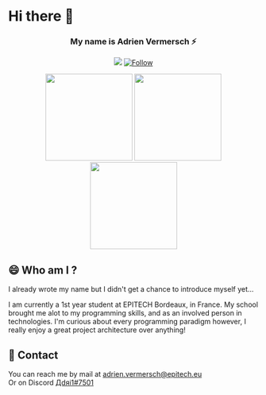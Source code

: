 # Hi there 👋

<!--
**Adri11334/Adri11334** is a ✨ _special_ ✨ repository because its `README.md` (this file) appears on your GitHub profile.

Here are some ideas to get you started:

- 🔭 I’m currently working on ...
- 🌱 I’m currently learning ...
- 👯 I’m looking to collaborate on ...
- 🤔 I’m looking for help with ...
- 💬 Ask me about ...
- 📫 How to reach me: ...
- 😄 Pronouns: ...
- ⚡ Fun fact: ...
-->
<div align="center">
<h3>My name is Adrien Vermersch ⚡</h1>

  ![](https://visitor-badge.laobi.icu/badge?page_id=Adri11334.Adri11334)
  [![Follow](https://img.shields.io/github/followers/Adri11334?label=Follow&style=social)](https://github.com/Adri11334)

  <!-- #### **This** is a ✨ _special_ ✨ profile because its the best you ever seen -->
  <img height="175em" src="https://github-readme-stats.vercel.app/api?username=Adri11334&count_private=true&show_icons=true&include_all_commits=true&border_color=bf00ff&title_color=bf00ff&text_color=d4b5ff&icon_color=e600ff&bg_color=DEG,400047,2d0047" />
  <img height="175em" src="https://github-readme-stats.vercel.app/api/top-langs/?username=Adri11334&layout=compact&border_color=bf00ff&title_color=bf00ff&text_color=d4b5ff&icon_color=e600ff&bg_color=DEG,2d0047,400047" />
  <img height="175em" src="https://github-readme-stats.vercel.app/api/wakatime?username=Adri1&layout=compact&border_color=bf00ff&title_color=bf00ff&text_color=d4b5ff&icon_color=e600ff&bg_color=DEG,2d0047,400047"" />
</div>

## 😄 Who am I ?

I already wrote my name but I didn't get a chance to introduce myself yet...

I am currently a 1st year student at EPITECH Bordeaux, in France. My school brought me alot to my programming skills, and as an involved person in technologies.
I'm curious about every programming paradigm however, I really enjoy a great project architecture over anything!

## 💬 Contact

You can reach me by mail at [adrien.vermersch@epitech.eu](mailto:adrien.vermersch@epitech.eu)<br>
Or on Discord [Дdяi1#7501](https://discordapp.com/users/471663839633735680)

<!--Projects that I really enjoyed and that are worth sharing in terms of architecture, usefulness, or interest will be added to my repositories on this profile! 🔥 -->
